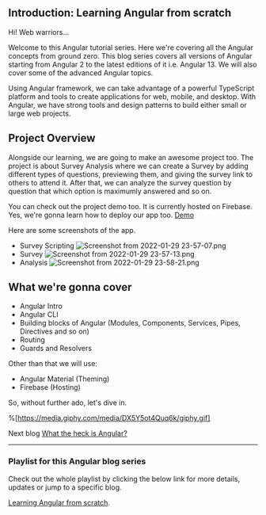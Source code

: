 ## Introduction: Learning Angular from scratch



Hi! Web warriors...

Welcome to this Angular tutorial series. Here we're covering all the Angular concepts from ground zero. This blog series covers all versions of Angular starting from Angular 2 to the latest editions of it i.e. Angular 13. We will also cover some of the advanced Angular topics.

Using Angular framework, we can take advantage of a powerful TypeScript platform and tools to create applications for web, mobile, and desktop.  With Angular, we have strong tools and design patterns to build either small or large web projects.

## Project Overview

Alongside our learning, we are going to make an awesome project too. The project is about Survey Analysis where we can create a Survey by adding different types of questions, previewing them, and giving the survey link to others to attend it. After that, we can analyze the survey question by question that which option is maximumly answered and so on.

You can check out the project demo too. It is currently hosted on Firebase. Yes, we're gonna learn how to deploy our app too. [Demo](https://survenalysis.web.app/)

Here are some screenshots of the app.

- Survey Scripting
![Screenshot from 2022-01-29 23-57-07.png](https://cdn.hashnode.com/res/hashnode/image/upload/v1643481110199/APWKxXJvB.png)
- Survey
![Screenshot from 2022-01-29 23-57-13.png](https://cdn.hashnode.com/res/hashnode/image/upload/v1643480986845/HOtFG8kLO.png)
- Analysis
![Screenshot from 2022-01-29 23-58-21.png](https://cdn.hashnode.com/res/hashnode/image/upload/v1643480994708/Vx0redBJO.png)

## What we're gonna cover

- Angular Intro
- Angular CLI
- Building blocks of Angular (Modules, Components, Services, Pipes, Directives and so on)
- Routing
- Guards and Resolvers

Other than that we will use:

- Angular Material (Theming)
- Firebase (Hosting)

So, without further ado, let's dive in.

%[https://media.giphy.com/media/DX5Y5ot4Quq6k/giphy.gif]

Next blog [What the heck is Angular?](https://gauravsaxena.hashnode.dev/what-is-angular)

* * *

### Playlist for this Angular blog series
Check out the whole playlist by clicking the below link for more details, updates or jump to a specific blog.

[Learning Angular from scratch](https://gauravsaxena.hashnode.dev/series/angular-from-scratch).
